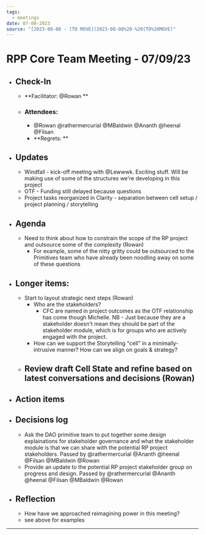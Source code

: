 ```yaml
---
tags:
  - meetings
date: 07-09-2023
source: "[2023-08-08 - [TO MOVE](2023-08-08%20-%20[TO%20MOVE)"
---
```


# RPP Core Team Meeting - **07/09/23**

- ## Check-In
	- **Facilitator: @Rowan  **
	- ### Attendees:
		-  @Rowan  @rathermercurial @MBaldwin @Ananth @heenal @Filsan 
		- **Regrets:  **
- ## Updates
	- Windfall - kick-off meeting with @Lewwwk. Exciting stuff. Will be making use of some of the structures we're developing in this project
	- OTF - Funding still delayed because questions
	- Project tasks reorganized in Clarity - separation between cell setup / project planning / storytelling
- ## Agenda
	- Need to think about how to constrain the scope of the RP project and outsource some of the complexity (Rowan)
		- For example, some of the nitty gritty could be outsourced to the Primitives team who have already been noodling away on some of these questions
- ## Longer items:
	- Start to layout strategic next steps (Rowan)
		- Who are the stakeholders?
			- CFC are named in project outcomes as the OTF relationship has come though Michelle. NB - Just because they are a stakeholder doesn't mean they should be part of the stakeholder module, which is for groups who are actively engaged with the project.
		- How can we support the Storytelling "cell" in a minimally-intrusive manner?
How can we align on goals & strategy?
	- Review draft Cell State and refine based on latest conversations and decisions (Rowan)
		- 
- ## Action items
- ## Decisions log
	- Ask the DAO primitive team to put together some design explainations for stakeholder governance and what the stakeholder module is that we can share with the potential RP project stakeholders. Passed by @rathermercurial @Ananth @heenal @Filsan @MBaldwin @Rowan  
	- Provide an update to the potential RP project stakeholder group on progress and design. Passed by @rathermercurial @Ananth @heenal @Filsan @MBaldwin @Rowan  
- ## Reflection  
	- How have we approached reimagining power in this meeting?
	- see above for examples 

---